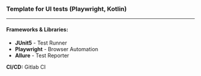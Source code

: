 ### Template for UI tests (Playwright, Kotlin)

---

#### Frameworks & Libraries:

* **JUnit5** - Test Runner
* **Playwright** - Browser Automation
* **Allure** - Test Reporter

**CI/CD:** Gitlab CI